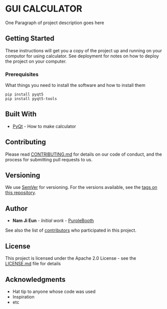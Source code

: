 # GUI CALCULATOR

One Paragraph of project description goes here

## Getting Started

These instructions will get you a copy of the project up and running on your computor for using calculator. See deployment for notes on how to deploy the project on your computer.

### Prerequisites

What things you need to install the software and how to install them

```
pip install pyqt5
pip install pyqt5-tools
```

## Built With

* [PyQt]([http://www.dropwizard.io/1.0.2/docs/](https://studyingrabbit.tistory.com/23)) - How to make calculator

## Contributing

Please read [CONTRIBUTING.md](https://gist.github.com/PurpleBooth/b24679402957c63ec426) for details on our code of conduct, and the process for submitting pull requests to us.

## Versioning

We use [SemVer](http://semver.org/) for versioning. For the versions available, see the [tags on this repository](https://github.com/your/project/tags). 

## Author

* **Nam Ji Eun** - *Initial work* - [PurpleBooth](https://github.com/PurpleBooth)

See also the list of [contributors](https://github.com/your/project/contributors) who participated in this project.

## License

This project is licensed under the Apache 2.0 License - see the [LICENSE.md](LICENSE.md) file for details

## Acknowledgments

* Hat tip to anyone whose code was used
* Inspiration
* etc
